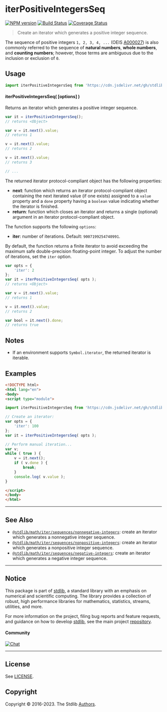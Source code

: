 <!--

@license Apache-2.0

Copyright (c) 2020 The Stdlib Authors.

Licensed under the Apache License, Version 2.0 (the "License");
you may not use this file except in compliance with the License.
You may obtain a copy of the License at

   http://www.apache.org/licenses/LICENSE-2.0

Unless required by applicable law or agreed to in writing, software
distributed under the License is distributed on an "AS IS" BASIS,
WITHOUT WARRANTIES OR CONDITIONS OF ANY KIND, either express or implied.
See the License for the specific language governing permissions and
limitations under the License.

-->

# iterPositiveIntegersSeq

[![NPM version][npm-image]][npm-url] [![Build Status][test-image]][test-url] [![Coverage Status][coverage-image]][coverage-url] <!-- [![dependencies][dependencies-image]][dependencies-url] -->

> Create an iterator which generates a positive integer sequence.

<!-- Section to include introductory text. Make sure to keep an empty line after the intro `section` element and another before the `/section` close. -->

<section class="intro">

The sequence of positive integers `1, 2, 3, 4, ...` (OEIS [A000027][oeis-a000027]) is also commonly referred to the sequence of **natural numbers**, **whole numbers**, and **counting numbers**; however, those terms are ambiguous due to the inclusion or exclusion of `0`.

</section>

<!-- /.intro -->

<!-- Package usage documentation. -->



<section class="usage">

## Usage

```javascript
import iterPositiveIntegersSeq from 'https://cdn.jsdelivr.net/gh/stdlib-js/math-iter-sequences-positive-integers@esm/index.mjs';
```

#### iterPositiveIntegersSeq( \[options] )

Returns an iterator which generates a positive integer sequence.

```javascript
var it = iterPositiveIntegersSeq();
// returns <Object>

var v = it.next().value;
// returns 1

v = it.next().value;
// returns 2

v = it.next().value;
// returns 3

// ...
```

The returned iterator protocol-compliant object has the following properties:

-   **next**: function which returns an iterator protocol-compliant object containing the next iterated value (if one exists) assigned to a `value` property and a `done` property having a `boolean` value indicating whether the iterator is finished.
-   **return**: function which closes an iterator and returns a single (optional) argument in an iterator protocol-compliant object.

The function supports the following `options`:

-   **iter**: number of iterations. Default: `9007199254740991`.

By default, the function returns a finite iterator to avoid exceeding the maximum safe double-precision floating-point integer. To adjust the number of iterations, set the `iter` option.

```javascript
var opts = {
    'iter': 2
};
var it = iterPositiveIntegersSeq( opts );
// returns <Object>

var v = it.next().value;
// returns 1

v = it.next().value;
// returns 2

var bool = it.next().done;
// returns true
```

</section>

<!-- /.usage -->

<!-- Package usage notes. Make sure to keep an empty line after the `section` element and another before the `/section` close. -->

<section class="notes">

## Notes

-   If an environment supports `Symbol.iterator`, the returned iterator is iterable.

</section>

<!-- /.notes -->

<!-- Package usage examples. -->

<section class="examples">

## Examples

<!-- eslint no-undef: "error" -->

```html
<!DOCTYPE html>
<html lang="en">
<body>
<script type="module">

import iterPositiveIntegersSeq from 'https://cdn.jsdelivr.net/gh/stdlib-js/math-iter-sequences-positive-integers@esm/index.mjs';

// Create an iterator:
var opts = {
    'iter': 100
};
var it = iterPositiveIntegersSeq( opts );

// Perform manual iteration...
var v;
while ( true ) {
    v = it.next();
    if ( v.done ) {
        break;
    }
    console.log( v.value );
}

</script>
</body>
</html>
```

</section>

<!-- /.examples -->

<!-- Section to include cited references. If references are included, add a horizontal rule *before* the section. Make sure to keep an empty line after the `section` element and another before the `/section` close. -->

<section class="references">

</section>

<!-- /.references -->

<!-- Section for related `stdlib` packages. Do not manually edit this section, as it is automatically populated. -->

<section class="related">

* * *

## See Also

-   <span class="package-name">[`@stdlib/math/iter/sequences/nonnegative-integers`][@stdlib/math/iter/sequences/nonnegative-integers]</span><span class="delimiter">: </span><span class="description">create an iterator which generates a nonnegative integer sequence.</span>
-   <span class="package-name">[`@stdlib/math/iter/sequences/nonpositive-integers`][@stdlib/math/iter/sequences/nonpositive-integers]</span><span class="delimiter">: </span><span class="description">create an iterator which generates a nonpositive integer sequence.</span>
-   <span class="package-name">[`@stdlib/math/iter/sequences/negative-integers`][@stdlib/math/iter/sequences/negative-integers]</span><span class="delimiter">: </span><span class="description">create an iterator which generates a negative integer sequence.</span>

</section>

<!-- /.related -->

<!-- Section for all links. Make sure to keep an empty line after the `section` element and another before the `/section` close. -->


<section class="main-repo" >

* * *

## Notice

This package is part of [stdlib][stdlib], a standard library with an emphasis on numerical and scientific computing. The library provides a collection of robust, high performance libraries for mathematics, statistics, streams, utilities, and more.

For more information on the project, filing bug reports and feature requests, and guidance on how to develop [stdlib][stdlib], see the main project [repository][stdlib].

#### Community

[![Chat][chat-image]][chat-url]

---

## License

See [LICENSE][stdlib-license].


## Copyright

Copyright &copy; 2016-2023. The Stdlib [Authors][stdlib-authors].

</section>

<!-- /.stdlib -->

<!-- Section for all links. Make sure to keep an empty line after the `section` element and another before the `/section` close. -->

<section class="links">

[npm-image]: http://img.shields.io/npm/v/@stdlib/math-iter-sequences-positive-integers.svg
[npm-url]: https://npmjs.org/package/@stdlib/math-iter-sequences-positive-integers

[test-image]: https://github.com/stdlib-js/math-iter-sequences-positive-integers/actions/workflows/test.yml/badge.svg?branch=main
[test-url]: https://github.com/stdlib-js/math-iter-sequences-positive-integers/actions/workflows/test.yml?query=branch:main

[coverage-image]: https://img.shields.io/codecov/c/github/stdlib-js/math-iter-sequences-positive-integers/main.svg
[coverage-url]: https://codecov.io/github/stdlib-js/math-iter-sequences-positive-integers?branch=main

<!--

[dependencies-image]: https://img.shields.io/david/stdlib-js/math-iter-sequences-positive-integers.svg
[dependencies-url]: https://david-dm.org/stdlib-js/math-iter-sequences-positive-integers/main

-->

[chat-image]: https://img.shields.io/gitter/room/stdlib-js/stdlib.svg
[chat-url]: https://gitter.im/stdlib-js/stdlib/

[stdlib]: https://github.com/stdlib-js/stdlib

[stdlib-authors]: https://github.com/stdlib-js/stdlib/graphs/contributors

[umd]: https://github.com/umdjs/umd
[es-module]: https://developer.mozilla.org/en-US/docs/Web/JavaScript/Guide/Modules

[deno-url]: https://github.com/stdlib-js/math-iter-sequences-positive-integers/tree/deno
[umd-url]: https://github.com/stdlib-js/math-iter-sequences-positive-integers/tree/umd
[esm-url]: https://github.com/stdlib-js/math-iter-sequences-positive-integers/tree/esm
[branches-url]: https://github.com/stdlib-js/math-iter-sequences-positive-integers/blob/main/branches.md

[stdlib-license]: https://raw.githubusercontent.com/stdlib-js/math-iter-sequences-positive-integers/main/LICENSE

[oeis-a000027]: http://oeis.org/A000027

<!-- <related-links> -->

[@stdlib/math/iter/sequences/nonnegative-integers]: https://github.com/stdlib-js/math-iter-sequences-nonnegative-integers/tree/esm

[@stdlib/math/iter/sequences/nonpositive-integers]: https://github.com/stdlib-js/math-iter-sequences-nonpositive-integers/tree/esm

[@stdlib/math/iter/sequences/negative-integers]: https://github.com/stdlib-js/math-iter-sequences-negative-integers/tree/esm

<!-- </related-links> -->

</section>

<!-- /.links -->
